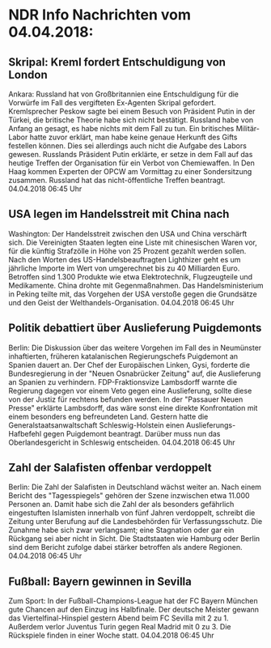 # NDR Info Nachrichten vom 04.04.2018:


## Skripal: Kreml fordert Entschuldigung von London
Ankara:        Russland hat von Großbritannien eine Entschuldigung für die Vorwürfe im Fall des vergifteten Ex-Agenten Skripal gefordert. Kremlsprecher Peskow sagte bei einem Besuch von Präsident Putin in der Türkei, die britische Theorie habe sich nicht bestätigt. Russland habe von Anfang an gesagt, es habe nichts mit dem Fall zu tun. Ein britisches Militär-Labor hatte zuvor erklärt, man habe keine genaue Herkunft des Gifts festellen können. Dies sei allerdings auch nicht die Aufgabe des Labors gewesen. Russlands Präsident Putin erklärte, er setze in dem Fall auf das heutige Treffen der Organisation für ein Verbot von Chemiewaffen. In Den Haag kommen Experten der OPCW am Vormittag zu einer Sondersitzung zusammen. Russland hat das nicht-öffentliche Treffen beantragt. 04.04.2018 06:45 Uhr 

## USA legen im Handelsstreit mit China nach
Washington: Der Handelsstreit zwischen den USA und China verschärft sich. Die Vereinigten Staaten legten eine Liste mit chinesischen Waren vor, für die künftig Strafzölle in Höhe von 25 Prozent gezahlt werden sollen. Nach den Worten des US-Handelsbeauftragten Lighthizer geht es um jährliche Importe im Wert von umgerechnet bis zu 40 Milliarden Euro. Betroffen sind 1.300 Produkte wie etwa Elektrotechnik, Flugzeugteile und Medikamente. China drohte mit Gegenmaßnahmen. Das Handelsministerium in Peking teilte mit, das Vorgehen der USA verstoße gegen die Grundsätze und den Geist der Welthandels-Organisation. 04.04.2018 06:45 Uhr 

## Politik debattiert über Auslieferung Puigdemonts
Berlin: Die Diskussion über das weitere Vorgehen im Fall des in Neumünster inhaftierten, früheren katalanischen Regierungschefs Puigdemont an Spanien dauert an. Der Chef der Europäischen Linken, Gysi, forderte die Bundesregierung in der "Neuen Osnabrücker Zeitung" auf, die Auslieferung an Spanien zu verhindern. FDP-Fraktionsvize Lambsdorff warnte die Regierung dagegen vor einem Veto gegen eine Auslieferung, sollte diese von der Justiz für rechtens befunden werden. In der "Passauer Neuen Presse" erklärte Lambsdorff, das wäre sonst eine direkte Konfrontation mit einem besonders eng befreundeten Land. Gestern hatte die Generalstaatsanwaltschaft Schleswig-Holstein einen Auslieferungs-Hafbefehl gegen Puigdemont beantragt. Darüber muss nun das Oberlandesgericht in Schleswig entscheiden. 04.04.2018 06:45 Uhr 

## Zahl der Salafisten offenbar verdoppelt
Berlin: Die Zahl der Salafisten in Deutschland wächst weiter an. Nach einem Bericht des "Tagesspiegels" gehören der Szene inzwischen etwa 11.000 Personen an. Damit habe sich die Zahl der als besonders gefährlich eingestuften Islamisten innerhalb von fünf Jahren verdoppelt, schreibt die Zeitung unter Berufung auf die Landesbehörden für Verfassungsschutz. Die Zunahme habe sich zwar verlangsamt; eine Stagnation oder gar ein Rückgang sei aber nicht in Sicht. Die Stadtstaaten wie Hamburg oder Berlin sind dem Bericht zufolge dabei stärker betroffen als andere Regionen. 04.04.2018 06:45 Uhr 

## Fußball: Bayern gewinnen in Sevilla
Zum Sport: In der Fußball-Champions-League hat der FC Bayern München gute Chancen auf den Einzug ins Halbfinale. Der deutsche Meister gewann das Viertelfinal-Hinspiel gestern Abend beim FC Sevilla mit 2 zu 1. Außerdem verlor Juventus Turin gegen Real Madrid mit 0 zu 3. Die Rückspiele finden in einer Woche statt. 04.04.2018 06:45 Uhr 
